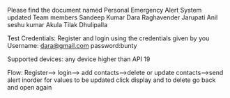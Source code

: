 Please find the document named Personal Emergency Alert System updated
 Team members
Sandeep Kumar Dara
 Raghavender Jarupati
 Anil seshu kumar Akula
 Tilak Dhulipalla

 Test Credentials:
 Register and login using the credentials given by you
 Username: dara@gmail.com
 password:bunty


 Supported devices:
 any device higher than API 19

 Flow:
 Register--> login--> add contacts-->delete or update contacts-->send alert
 inorder for values to be updated click display and to delete go back and open again
